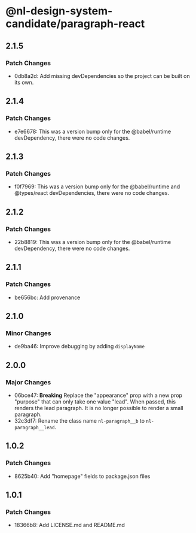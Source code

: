 # @nl-design-system-candidate/paragraph-react

## 2.1.5

### Patch Changes

- 0db8a2d: Add missing devDependencies so the project can be built on its own.

## 2.1.4

### Patch Changes

- e7e6678: This was a version bump only for the @babel/runtime devDependency, there were no code changes.

## 2.1.3

### Patch Changes

- f0f7969: This was a version bump only for the @babel/runtime and @types/react devDependencies, there were no code changes.

## 2.1.2

### Patch Changes

- 22b8819: This was a version bump only for the @babel/runtime devDependency, there were no code changes.

## 2.1.1

### Patch Changes

- be656bc: Add provenance

## 2.1.0

### Minor Changes

- de9ba46: Improve debugging by adding `displayName`

## 2.0.0

### Major Changes

- 06bce47: **Breaking** Replace the "appearance" prop with a new prop "purpose" that can only take one value "lead". When passed, this renders the lead paragraph. It is no longer possible to render a small paragraph.
- 32c3df7: Rename the class name `nl-paragraph__b` to `nl-paragraph__lead`.

## 1.0.2

### Patch Changes

- 8625b40: Add "homepage" fields to package.json files

## 1.0.1

### Patch Changes

- 18366b8: Add LICENSE.md and README.md
